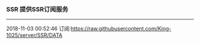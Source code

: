 ### SSR 提供SSR订阅服务
---
2018-11-03 00:52:46 订阅:https://raw.githubusercontent.com/King-1025/server/SSR/DATA
